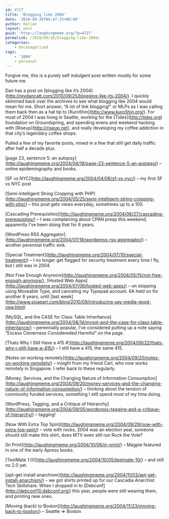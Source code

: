 ```yaml
---
id: 4727
title: 'Blogging like 2004'
date: '2010-09-26T04:47:25+00:00'
author: Kellan
layout: post
guid: 'http://laughingmeme.org/?p=4727'
permalink: /2010/09/26/blogging-like-2004/
categories:
    - Uncategorized
tags:
    - '2004'
    - personal
---
```


Forgive me, this is a purely self indulgent post written mostly for some future me.

Dan has a post on \[blogging like it’s 2004\](http://revdancatt.com/2010/09/25/blogging-like-its-2004/). I quickly skimmed back over the archives to see what blogging like 2004 would mean for me. Short answer, “A lot of link blogging!” or MLPs as I was calling them back then as a hat tip to \[Kuro5hin\](http://www.kuro5hin.org/). For most of 2004 I was living in Seattle, working for the \[Tides\](http://tides.org) foundation on Groundspring, and spending evens and weekend hacking with \[Riseup\](http://riseup.net), and really developing my coffee addiction in that city’s legendary coffee shops.

Pulled a few of my favorite posts, mixed in a few that still get daily traffic after half a decade plus.

\[page 23, sentence 5: an autopsy\](http://laughingmeme.org/2004/04/18/page-23-sentence-5-an-autopsy/) – online epidemiography and books.

\[SF vs NYC\](http://laughingmeme.org/2004/04/06/sf-vs-nyc/) – my first SF vs NYC post

\[Semi-Intelligent String Cropping with PHP\](http://laughingmeme.org/2004/05/25/semi-intelligent-string-cropping-with-php/) – this post gets views everyday, sometimes up to a 100.

\[Cascading Prerequisites\](http://laughingmeme.org/2004/06/27/cascading-prerequisites/) – I was complaining about CPAN preqs this weekend, apparently I’ve been doing that for 6 years.

\[WordPress RSS Aggregator\](http://laughingmeme.org/2004/07/18/wordpress-rss-aggregator/) – another perennial traffic sink.

\[Special Treatment\](http://laughingmeme.org/2004/07/10/special-treatment/) – I no longer get flagged for security treatment every time I fly, but I still was in 2004.

\[Not Free Enough Anymore\](http://laughingmeme.org/2004/05/15/not-free-enough-anymore/), \[Hosted Web Apps\](http://laughingmeme.org/2004/07/06/hosted-web-apps/) – on stopping using Moveable Type, and canceling my Typepad account. 6A held on for another 6 years, until \[last week\](http://www.sixapart.com/blog/2010/09/introducing-say-media-good-new.html)

\[MySQL, and the CASE for Class Table Inheritance\](http://laughingmeme.org/2004/08/14/mysql-and-the-case-for-class-table-inheritance/) – perennially popular, I’ve considered putting up a note saying “Excess Cleverness Considereded Harmful” on the page.

\[Thats Why I Still Have a 415 #\](http://laughingmeme.org/2004/09/22/thats-why-i-still-have-a-415/) – I still have a 415, the same 415.

\[Notes on working remotely\](http://laughingmeme.org/2004/09/20/notes-on-working-remotely/) – insight from my friend Carl, who now works remotely in Singapore. I refer back to these regularly.

\[Money, Services, and the Changing Nature of Information Consumption\](http://laughingmeme.org/2004/09/20/money-services-and-the-changing-nature-of-information-consumption/) – thinking about the tension of community funded services, something I still spend most of my time doing.

\[WordPress, Tagging, and a Critique of Hierarchy\](http://laughingmeme.org/2004/09/05/wordpress-tagging-and-a-critique-of-hierarchy/) – tagging!

\[Now With Extra Top Spin\](http://laughingmeme.org/2004/09/29/now-with-extra-top-spin/) – vote with rocks, 2004 was an election year, someone should still make this shirt, does MTV even still run Rock the Vote?

\[In Print\](http://laughingmeme.org/2004/10/06/in-print/) – Magpie featured in one of the early Apress books.

\[TextMate 1.0\](http://laughingmeme.org/2004/10/05/textmate-10/) – and still no 2.0 yet.

\[apt-get install anarchism\](http://laughingmeme.org/2004/11/03/apt-get-install-anarchism/) – we got shirts printed up for our Cascadia Anarchist Tech Skillshare. When I dropped in to \[Debconf\](http://debconf10.debconf.org/) this year, people were still wearing them, and printing new ones.

\[Moving (back) to Boston\](http://laughingmeme.org/2004/11/23/moving-back-to-boston/) – Seattle =&gt; Boston